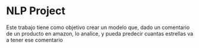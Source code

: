 # NLP Project
Este trabajo tiene como objetivo crear un modelo que, dado un comentario de un producto en amazon, lo analice, y pueda predecir cuantas estrellas va a tener ese comentario 

